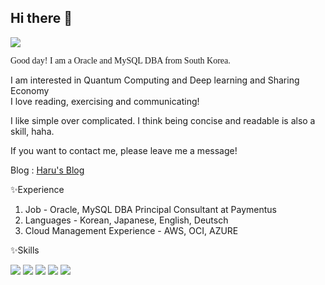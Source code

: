 ## Hi there 👋

<a href="https://github.com/Haruniv"><img src="https://hits.seeyoufarm.com/api/count/incr/badge.svg?url=https%3A%2F%2Fgithub.com%2FHaruniv&count_bg=%23CCCCCC&title_bg=%236076DA&icon=tencentqq.svg&icon_color=%23E7E7E7&title=Profile+views&edge_flat=false"/></a>

<span style="font-family: 'Consolas';">Good day! I am a Oracle and MySQL DBA from South Korea.</span>

I am interested in Quantum Computing and Deep learning and Sharing Economy</br>I love reading, exercising and communicating!

I like simple over complicated. I think being concise and readable is also a skill, haha.

If you want to contact me, please leave me a message!

Blog : [Haru's Blog](https://haruniv.github.io/)

✨Experience

1. Job - Oracle, MySQL DBA Principal Consultant at Paymentus
2. Languages - Korean, Japanese, English, Deutsch
3. Cloud Management Experience - AWS, OCI, AZURE

✨Skills
</br>

<img src="https://img.shields.io/badge/C++-00599C?style=flat-square&logo=C%2B%2B&logoColor=white"/> <img src="https://img.shields.io/badge/java-007396?style=flat-square&logo=java&logoColor=white"/> <img src="https://img.shields.io/badge/Python-3776AB?style=flat-square&logo=Python&logoColor=white"/> <img src="https://img.shields.io/badge/ORACLE-F80000?style=flat-square&logo=oracle&logoColor=white"/> <img src="https://img.shields.io/badge/MySQL-4479A1?style=flat-square&logo=MySQL&logoColor=white"/>
